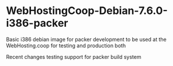 WebHostingCoop-Debian-7.6.0-i386-packer
========================

Basic i386 debian image for packer development to be used at the WebHosting.coop for testing and production both

Recent changes
 testing support for packer build system
